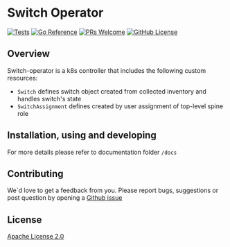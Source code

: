 # Switch Operator

[![Tests](https://github.com/onmetal/switch-operator/actions/workflows/test.yml/badge.svg)](https://github.com/onmetal/switch-operator/actions/workflows/test.yml)
[![Go Reference](https://pkg.go.dev/badge/github.com/onmetal/controller-utils.svg)](https://pkg.go.dev/github.com/onmetal/controller-utils)
[![PRs Welcome](https://img.shields.io/badge/PRs-welcome-brightgreen.svg?style=flat-square)](http://makeapullrequest.com) 
[![GitHub License](https://img.shields.io/static/v1?label=License&message=Apache-2.0&color=blue&style=flat-square)](LICENSE)

## Overview 
Switch-operator is a k8s controller that includes the following custom resources:  
- `Switch` defines switch object created from collected inventory and handles switch's state
- `SwitchAssignment` defines created by user assignment of top-level spine role

## Installation, using and developing 

For more details please refer to documentation folder `/docs` 

## Contributing 

We`d love to get a feedback from you. 
Please report bugs, suggestions or post question by opening a [Github issue](https://github.com/onmetal/switch-operator/issues)

## License

[Apache License 2.0](https://github.com/helm/chart-testing/blob/main/LICENSE)
